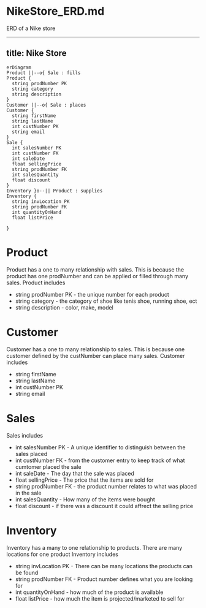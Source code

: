 # NikeStore_ERD.md
 ERD of a Nike store

---
title: Nike Store
---
```mermaid
erDiagram
Product ||--o{ Sale : fills
Product {
  string prodNumber PK
  string category
  string description
}
Customer ||--o{ Sale : places
Customer {
  string firstName
  string lastName
  int custNumber PK
  string email
}
Sale {
  int salesNumber PK
  int custNumber FK
  int saleDate
  float sellingPrice
  string prodNumber FK
  int salesQuantity
  float discount
}
Inventory }o--|| Product : supplies
Inventory {
  string invLocation PK
  string prodNumber FK
  int quantityOnHand 
  float listPrice
  
}

```

# Product 
Product has a one to many relationship with sales. This is because the product has one prodNumber and can be applied or filled through many sales.
Product includes
* string prodNumber PK - the unique number for each product
* string category - the category of shoe like tenis shoe, running shoe, ect
* string description - color, make, model
# Customer
Customer has a one to many relationship to sales. This is because one customer defined by the custNumber can place many sales.
Customer includes
* string firstName
* string lastName
* int custNumber PK
* string email
# Sales
Sales includes 
* int salesNumber PK - A unique identifier to distinguish between the sales placed
* int custNumber FK - from the customer entry to keep track of what cumtomer placed the sale
* int saleDate - The day that the sale was placed
* float sellingPrice - The price that the items are sold for
* string prodNumber FK - the product number relates to what was placed in the sale
* int salesQuantity - How many of the items were bought
* float discount - if there was a discount it could affrect the selling price
# Inventory
Inventory has a many to one relationship to products. There are many locations for one product
Inventory includes
* string invLocation PK - There can be many locations the products can be found
* string prodNumber FK - Product number defines what you are looking for
* int quantityOnHand - how much of the product is available
* float listPrice - how much the item is projected/marketed to sell for